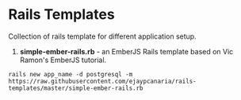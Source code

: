 Rails Templates
===============

Collection of rails template for different application setup.

1. **simple-ember-rails.rb** - an EmberJS Rails template based on Vic Ramon's EmberJS tutorial.

```
rails new app_name -d postgresql -m https://raw.githubusercontent.com/ejaypcanaria/rails-templates/master/simple-ember-rails.rb
```

